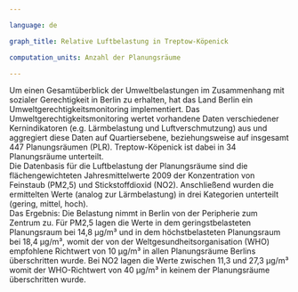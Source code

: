```yaml
---

language: de   

graph_title: Relative Luftbelastung in Treptow-Köpenick

computation_units: Anzahl der Planungsräume

---
```


Um einen Gesamtüberblick der Umweltbelastungen im Zusammenhang mit sozialer Gerechtigkeit in Berlin zu erhalten, 
hat das Land Berlin ein Umweltgerechtigkeitsmonitoring implementiert.
Das Umweltgerechtigkeitsmonitoring wertet vorhandene Daten verschiedener Kernindikatoren (e.g. Lärmbelastung und Luftverschmutzung) aus 
und aggregiert diese Daten auf Quartiersebene, beziehungsweise auf insgesamt 447 Planungsräumen (PLR). Treptow-Köpenick ist dabei in 34 Planungsräume unterteilt.<br>
Die Datenbasis für die Luftbelastung der Planungsräume sind die flächengewichteten Jahresmittelwerte 2009 der Konzentration von Feinstaub (PM2,5) und Stickstoffdioxid (NO2). Anschließend wurden die ermittelten Werte (analog zur Lärmbelastung) in drei Kategorien unterteilt (gering, mittel, hoch).<br>
Das Ergebnis: Die Belastung nimmt in Berlin von der Peripherie zum Zentrum zu. 
Für PM2,5 lagen die Werte in dem geringstbelasteten Planungsraum bei 14,8 μg/m³ und in dem höchstbelasteten Planungsraum bei 18,4 μg/m³, 
womit der von der Weltgesundheitsorganisation (WHO) empfohlene Richtwert von 10 μg/m³ in allen Planungsräume Berlins überschritten wurde. 
Bei NO2 lagen die Werte zwischen 11,3 und 27,3 μg/m³ womit der WHO-Richtwert von 40 μg/m³ in keinem der Planungsräume überschritten wurde.

